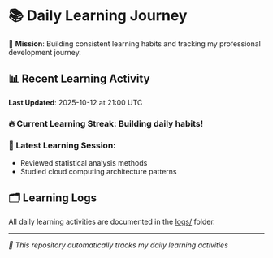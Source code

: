 # 📚 Daily Learning Journey

🎯 **Mission**: Building consistent learning habits and tracking my professional development journey.

## 📊 Recent Learning Activity

**Last Updated**: 2025-10-12 at 21:00 UTC

### 🔥 Current Learning Streak: Building daily habits!

### 📝 Latest Learning Session:
- Reviewed statistical analysis methods
- Studied cloud computing architecture patterns

## 🗂️ Learning Logs

All daily learning activities are documented in the [logs/](./logs/) folder.

---
*🤖 This repository automatically tracks my daily learning activities*
